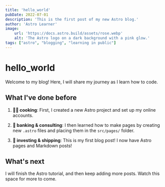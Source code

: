 ```yaml
---
title: 'hello_world'
pubDate: 2022-07-01
description: 'This is the first post of my new Astro blog.'
author: 'Astro Learner'
image:
    url: 'https://docs.astro.build/assets/rose.webp'
    alt: 'The Astro logo on a dark background with a pink glow.'
tags: ["astro", "blogging", "learning in public"]
---
```

# hello_world

Welcome to my blog! Here, I will share my journey as I learn how to code.

## What I've done before

1. **👨‍🍳 cooking**: First, I created a new Astro project and set up my online accounts.

2. **👔  banking & consulting**: I then learned how to make pages by creating new `.astro` files and placing them in the `src/pages/` folder.

3. **🚀  investing & shipping**: This is my first blog post! I now have Astro pages and Markdown posts!

## What's next

I will finish the Astro tutorial, and then keep adding more posts. Watch this space for more to come.
